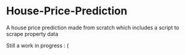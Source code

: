 # House-Price-Prediction

A house price prediction made from scratch which includes a script to scrape property data

Still a work in progress : (